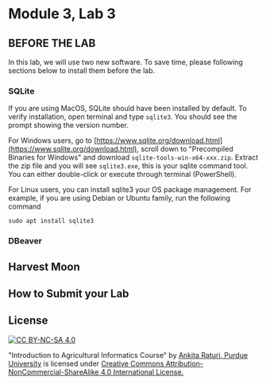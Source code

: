 # Module 3, Lab 3

## BEFORE THE LAB

In this lab, we will use two new software. To save time, please following sections below to install them before the lab.

### SQLite

If you are using MacOS, SQLite should have been installed by default. To verify installation, open terminal and type `sqlite3`. You should see the prompt showing the version number.

For Windows users, go to [https://www.sqlite.org/download.html](https://www.sqlite.org/download.html), scroll down to "Precompiled Binaries for Windows" and download `sqlite-tools-win-x64-xxx.zip`. Extract the zip file and you will see `sqlite3.exe`, this is your sqlite command tool. You can either double-click or execute through terminal (PowerShell).

For Linux users, you can install sqlite3 your OS package management. For example, if you are using Debian or Ubuntu family, run the following command

```
sudo apt install sqlite3
```

### DBeaver

## Harvest Moon

<!-- Introduction to the game -->

<!-- Basic element -->
<!-- Farm equipment -->
<!-- Field -->
<!-- Animal -->
<!-- Storage -->

<!-- Design spreadsheet -->

<!-- Intro to DBeaver & draw ERD -->

<!-- Python & SQLite -->
<!-- Create, insert, query with SQL verify with SQLite-->
<!-- SQLalchemy & SQLite -->

## How to Submit your Lab

<!-- Python code -->
<!-- SQLite file -->

## License

[![CC BY-NC-SA 4.0][cc-by-nc-sa-shield]][cc-by-nc-sa]

<!-- This work is licensed under a
[Creative Commons Attribution-NonCommercial-ShareAlike 4.0 International License][cc-by-nc-sa].

[![CC BY-NC-SA 4.0][cc-by-nc-sa-image]][cc-by-nc-sa] -->

[cc-by-nc-sa]: http://creativecommons.org/licenses/by-nc-sa/4.0/
[cc-by-nc-sa-image]: https://licensebuttons.net/l/by-nc-sa/4.0/88x31.png

[cc-by-nc-sa-shield]: https://img.shields.io/badge/License-CC%20BY--NC--SA%204.0-lightgrey.svg

"Introduction to Agricultural Informatics Course" by [Ankita Raturi, Purdue University](https://github.com/ag-informatics/ag-informatics-course) is licensed under [Creative Commons Attribution-NonCommercial-ShareAlike 4.0 International License.](http://creativecommons.org/licenses/by-nc-sa/4.0/)
